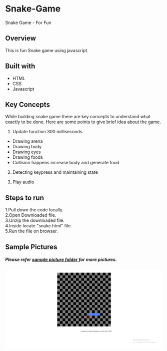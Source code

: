 # Snake-Game
Snake Game - For Fun  

## Overview
  This is fun Snake game using javascript.
    
## Built with
  - HTML
  - CSS
  - Javascript

## Key Concepts

While building snake game there are key concepts to understand what exactly to be done. Here are some points to give
brief idea about the game.

1. Update function 300 milliseconds.
  - Drawing arena
  - Drawing body
  - Drawing eyes
  - Drawing foods
  - Collision happens increase body and generate food
  
2. Detecting keypress and maintaining state

3. Play audio

## Steps to run
1.Pull down the code locally.                
2.Open Downloaded file.                                        
3.Unzip the downloaded file.                                            
4.Inside locate "snake.html" file.                                                        
5.Run the file on browser.                                          

## Sample Pictures

##### Please refer [sample picture folder](https://github.com/shreyakajbaje/Snake-Game/tree/master/sample%20pictures) for more pictures.

![Homepage](https://github.com/shreyakajbaje/Snake-Game/blob/master/sample%20pictures/Screenshot%20(174).png)
